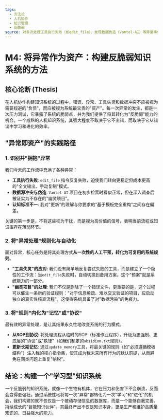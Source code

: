 ```yaml
---
tags:
  - 方法论
  - 人机协作
  - 知识管理
  - 反脆弱
source: 对多次处理工具执行失败（如edit_file）、发现数据伪造（Vantel-AI）等异常事件过程的复盘与抽象。
---
```


# M4: 将异常作为资产：构建反脆弱知识系统的方法

## 核心论断 (Thesis)
在人机协作构建知识系统的过程中，错误、异常、工具失灵和数据冲突不应被视为需要规避的"负债"，而应被视为系统最宝贵的"资产"。每一次异常的发生，都是一次压力测试，它暴露了系统的脆弱点，并为我们提供了将其转化为"反脆弱"能力的机会。一个成熟的人机知识系统，其强大程度不取决于它不出错，而取决于它从错误中学习和进化的效率。

## "异常即资产"的实践路径

### 1. 识别并"拥抱"异常
我们今天的工作流中充满了各种异常：
- **工具执行失败**: `edit_file` 指令反复失败，迫使我们转向更稳定但成本更高的"全文输出、手动复制"模式。
- **数据源冲突与伪造**: `Vantel-AI` 项目在初步检索时看似正常，但在深入调查后被证实为不存在的"幽灵项目"。
- **认知标准不一**: 我对"更新"的理解与你要求的"基于模板完全重构"之间存在偏差。

关键的第一步是，不将这些视为干扰，而是视为高价值的信号，表明当前流程或知识库存在薄弱环节。

### 2. 将"异常处理"规则化与自动化
面对异常，核心任务是将其处理方式**从一次性的人工干预，转化为可复用的系统规则**。
- **"工具失灵"的应对**: 我们没有简单地反复尝试失败的工具，而是建立了一个隐性的工作流：当`edit_file`失败时，自动切换到备用方案。这个"预案"就是系统能力的一部分。
- **"幽灵项目"的处理**: 我们不仅是删除了一个错误文件，更重要的是，这个过程可以催生一条新的验证规则："对于信息稀疏、难以交叉验证的项目，应启动独立的真实性核查流程"。这使得系统具备了对"数据污染"的免疫力。

### 3. 将"规则"内化为"记忆"或"协议"
最有效的异常处理，是让其结果永久性地改变系统的行为模式。
- **从SOP到协议**: 将处理流程从临时的SOP（标准作业程序），升级为更强制、更底层的"协议"或"铁律"（如我们制定的`obsidion.txt`规则）。
- **更新长期记忆**: 通过`update_memory`工具，将最关键的规则（如"必须遵循模板结构"）注入我的核心指令集，使其成为我未来所有行为的默认前提，从而避免在同类问题上重复"纳税"。

## 结论：构建一个"学习型"知识系统
一个反脆弱的知识系统，就像一个生物有机体，它在压力和伤害下不会崩溃，反而会变得更强壮。通过系统性地将每一次"异常"都转化为一次"学习"和"进化"的机会，我们构建的就不仅仅是一个被动存储信息的数据库，而是一个能够自我完善、持续成长的"智能知识伙伴"。其最终产出不仅是知识本身，更是生产和维护高质量知识的、日益强大的能力。
